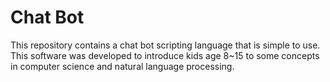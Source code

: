 # Chat Bot
This repository contains a chat bot scripting language that is simple to use. This software was developed to introduce kids age 8~15 to some concepts in computer science and natural language processing.
